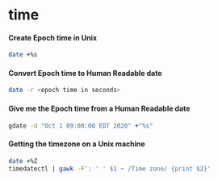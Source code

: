 # time

#### Create Epoch time in Unix

```bash
date +%s
```

#### Convert Epoch time to Human Readable date

```bash
date -r <epoch time in seconds>
```

#### Give me the Epoch time from a Human Readable date

```bash
gdate -d "Oct 1 09:00:00 EDT 2020" +"%s"
```

#### Getting the timezone on a Unix machine

```bash
date +%Z
timedatectl | gawk -F': ' ' $1 ~ /Time zone/ {print $2}'
```


